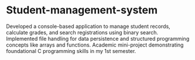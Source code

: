# Student-management-system
Developed a console-based application to manage student records, calculate grades, and search registrations using binary search.  Implemented file handling for data persistence and structured programming concepts like arrays and functions.  Academic mini-project demonstrating foundational C programming skills in my 1st semester.
